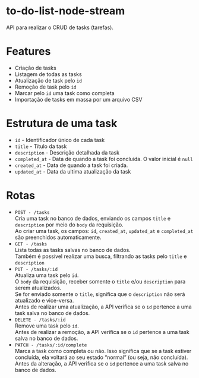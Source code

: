 # to-do-list-node-stream

API para realizar o CRUD de tasks (tarefas).

# Features

- Criação de tasks
- Listagem de todas as tasks
- Atualização de task pelo `id`
- Remoção de task pelo `id`
- Marcar pelo `id` uma task como completa
- Importação de tasks em massa por um arquivo CSV

# Estrutura de uma task

- `id` - Identificador único de cada task
- `title` - Título da task
- `description` - Descrição detalhada da task
- `completed_at` - Data de quando a task foi concluída. O valor inicial é `null`
- `created_at` - Data de quando a task foi criada.
- `updated_at` - Data da ultima atualização da task

# Rotas

- `POST - /tasks`  
   Cria uma task no banco de dados, enviando os campos `title` e `description` por meio do `body` da requisição.  
   Ao criar uma task, os campos: `id`, `created_at`, `updated_at` e `completed_at` são preenchidos automaticamente.
- `GET - /tasks`  
   Lista todas as tasks salvas no banco de dados.  
   Também é possível realizar uma busca, filtrando as tasks pelo `title` e `description`
- `PUT - /tasks/:id`  
   Atualiza uma task pelo `id`.  
   O `body` da requisição, receber somente o `title` e/ou `description` para serem atualizados.  
   Se for enviado somente o `title`, significa que o `description` não será atualizado e vice-versa.  
   Antes de realizar uma atualização, a API verifica se o `id` pertence a uma task salva no banco de dados.
- `DELETE - /tasks/:id`  
   Remove uma task pelo `id`.  
   Antes de realizar a remoção, a API verifica se o `id` pertence a uma task salva no banco de dados.
- `PATCH - /tasks/:id/complete`  
   Marca a task como completa ou não. Isso significa que se a task estiver concluída, ela voltará ao seu estado “normal” (ou seja, não concluída).  
   Antes da alteração, a API verifica se o `id` pertence a uma task salva no banco de dados.
